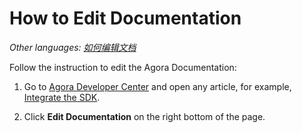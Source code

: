 
# How to Edit Documentation

*Other languages: [如何编辑文档](README.zh.md)*

Follow the instruction to edit the Agora Documentation:

1. Go to <a  href ="https://docs.agora.io/en/">Agora Developer Center</a> and open any article, for example, 
<a  href ="https://docs.agora.io/en/Interactive%20Broadcast/android_video?platform=Android">Integrate the SDK</a>.

2. Click **Edit Documentation** on the right bottom of the page.

